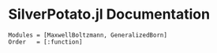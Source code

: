 # SilverPotato.jl Documentation

```@autodocs
Modules = [MaxwellBoltzmann, GeneralizedBorn]
Order   = [:function]
```
